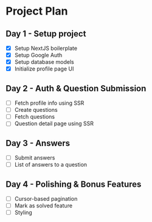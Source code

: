 # Project Plan

## Day 1 - Setup project
- [x] Setup NextJS boilerplate
- [x] Setup Google Auth
- [x] Setup database models
- [x] Initialize profile page UI

## Day 2 - Auth & Question Submission
- [ ] Fetch profile info using SSR
- [ ] Create questions
- [ ] Fetch questions
- [ ] Question detail page using SSR

## Day 3 - Answers
- [ ] Submit answers
- [ ] List of answers to a question

## Day 4 - Polishing & Bonus Features
- [ ] Cursor-based pagination
- [ ] Mark as solved feature
- [ ] Styling
